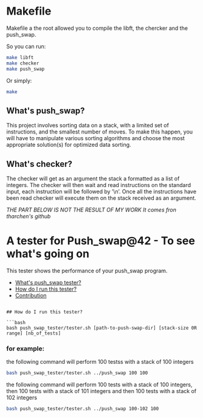 # Makefile
Makefile a the root allowed you to compile the libft, the chercker and the push_swap.

So you can run:
```bash
make libft
make checker
make push_swap
```
Or simply:
```bash
make
```

## What's push_swap?
This project involves sorting data on a stack, with a limited set of instructions,
and the smallest number of moves. To make this happen, you will have to manipulate
various sorting algorithms and choose the most appropriate solution(s) for
optimized data sorting.

## What's checker?
The checker will get as an argument the stack a formatted as a list of integers.
The checker will then wait and read instructions on the standard input, each
instruction will be followed by ’\n’. Once all the instructions have been read
checker will execute them on the stack received as an argument.


*THE PART BELOW IS NOT THE RESULT OF MY WORK*
*It comes fron tharchen's github*
# A tester for Push_swap@42 - To see what's going on
This tester shows the performance of your push_swap program.

* [What's push_swap tester?](#whats-push_swap_tester)
* [How do I run this tester?](#how-do-I-run-this-tester)
* [Contribution](#contribution)


```

## How do I run this tester?

```bash
bash push_swap_tester/tester.sh [path-to-push-swap-dir] [stack-size 0R range] [nb_of_tests]
```
### for example:
the following command will perform 100 testss with a stack of 100 integers
```bash
bash push_swap_tester/tester.sh ../push_swap 100 100
```

the following command will perform 100 tests with a stack of 100 integers, then 100 tests with a stack of 101 integers and then 100 tests with a stack of 102 integers
```bash
bash push_swap_tester/tester.sh ../push_swap 100-102 100
```

